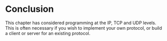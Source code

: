 # Conclusion

This chapter has considered programming at the IP, TCP and UDP levels. 
This is often necessary if you wish to implement your own protocol, or build a client or server for an existing protocol. 